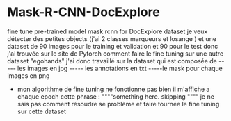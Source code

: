 # Mask-R-CNN-DocExplore
fine tune pre-trained model mask rcnn for DocExplore dataset
je veux détecter des petites objects (j'ai 2 classes marqueurs et losange ) et 
une dataset de 90 images pour le training et validation et 90 pour le test 
donc j'ai trouvée sur le site de Pytorch comment faire le fine tuning sur une autre dataset "egohands" 
j'ai donc travaillé sur la dataset qui est composée de 
----- les images en jpg 
----- les annotations en txt 
-----le mask pour chaque images en png 
- mon algorithme de fine tuning ne fonctionne pas bien il m'affiche a chaque epoch cette phrase : 
""""something here. skipping """"
je ne sais pas comment résoudre se problème et faire tournée le fine tuning sur cette dataset 

